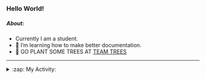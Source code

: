 ### Hello World!

##### About:
- Currently I am a student.
- 🌱 I’m learning how to make better documentation.
- 🌱 GO PLANT SOME TREES AT [TEAM TREES](https://teamtrees.org/)

---
<details>
  <summary>:zap: My Activity:</summary>
  
<!--START_SECTION:waka-->
![Code Time](http://img.shields.io/badge/Code%20Time-1%2C203%20hrs%2035%20mins-blue)

**I'm a Night 🦉** 

```text
🌞 Morning                1910 commits        ███░░░░░░░░░░░░░░░░░░░░░░   10.07 % 
🌆 Daytime                6437 commits        ████████░░░░░░░░░░░░░░░░░   33.94 % 
🌃 Evening                5454 commits        ███████░░░░░░░░░░░░░░░░░░   28.76 % 
🌙 Night                  5163 commits        ███████░░░░░░░░░░░░░░░░░░   27.23 % 
```
📅 **I'm Most Productive on Wednesday** 

```text
Monday                   2663 commits        ████░░░░░░░░░░░░░░░░░░░░░   14.04 % 
Tuesday                  2587 commits        ███░░░░░░░░░░░░░░░░░░░░░░   13.64 % 
Wednesday                4438 commits        ██████░░░░░░░░░░░░░░░░░░░   23.40 % 
Thursday                 2466 commits        ███░░░░░░░░░░░░░░░░░░░░░░   13.00 % 
Friday                   1991 commits        ███░░░░░░░░░░░░░░░░░░░░░░   10.50 % 
Saturday                 1650 commits        ██░░░░░░░░░░░░░░░░░░░░░░░   08.70 % 
Sunday                   3169 commits        ████░░░░░░░░░░░░░░░░░░░░░   16.71 % 
```


📊 **This Week I Spent My Time On** 

```text
🔥 Editors: 
VS Code                  51 mins             █████████████████████████   100.00 % 

🐱‍💻 Projects: 
giveth-dapps-v2          40 mins             ████████████████████░░░░░   78.52 % 
file-utils               8 mins              ████░░░░░░░░░░░░░░░░░░░░░   15.79 % 
givbacks-admin           2 mins              █░░░░░░░░░░░░░░░░░░░░░░░░   04.44 % 
iris-flower-ml           0 secs              ░░░░░░░░░░░░░░░░░░░░░░░░░   01.25 % 
```


 Last Updated on 24/09/2023 03:10:56 UTC
<!--END_SECTION:waka-->
</details>
